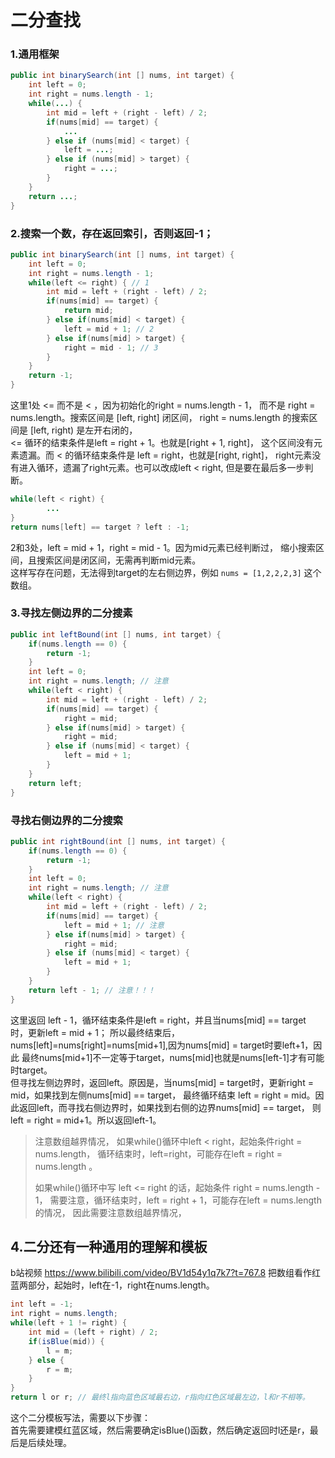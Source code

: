 # 二分查找
### 1.通用框架
```java
public int binarySearch(int [] nums, int target) {
    int left = 0;
    int right = nums.length - 1;
    while(...) {
        int mid = left + (right - left) / 2;
        if(nums[mid] == target) {
            ...
        } else if (nums[mid] < target) {
            left = ...;
        } else if (nums[mid] > target) {
            right = ...;
        }
    }
    return ...;
}
```

### 2.搜索一个数，存在返回索引，否则返回-1；
```java
public int binarySearch(int [] nums, int target) {
    int left = 0;
    int right = nums.length - 1;
    while(left <= right) { // 1
        int mid = left + (right - left) / 2;
        if(nums[mid] == target) {
            return mid;
        } else if(nums[mid] < target) {
            left = mid + 1; // 2
        } else if(nums[mid] > target) {
            right = mid - 1; // 3
        }
    }
    return -1;
}
```
这里1处 <= 而不是 < ，因为初始化的right = nums.length - 1，
而不是 right = nums.length。搜索区间是 [left, right] 闭区间，
right = nums.length 的搜索区间是 [left, right) 是左开右闭的，  
<= 循环的结束条件是left = right + 1。也就是[right + 1, right]，
这个区间没有元素遗漏。而 < 的循环结束条件是 left = right，也就是[right, right]，
right元素没有进入循环，遗漏了right元素。也可以改成left < right, 
但是要在最后多一步判断。
```java
while(left < right) {
        ...
}
return nums[left] == target ? left : -1;
```
2和3处，left = mid + 1，right = mid - 1。因为mid元素已经判断过，
缩小搜索区间，且搜索区间是闭区间，无需再判断mid元素。   
这样写存在问题，无法得到target的左右侧边界，例如
```nums = [1,2,2,2,3]```
这个数组。

### 3.寻找左侧边界的二分搜素
```java
public int leftBound(int [] nums, int target) {
    if(nums.length == 0) {
        return -1;
    }
    int left = 0;
    int right = nums.length; // 注意
    while(left < right) {
        int mid = left + (right - left) / 2;
        if(nums[mid] == target) {
            right = mid;
        } else if(nums[mid] > target) {
            right = mid;
        } else if (nums[mid] < target) {
            left = mid + 1;
        }
    }
    return left;
}
```


### 寻找右侧边界的二分搜索
```java
public int rightBound(int [] nums, int target) {
    if(nums.length == 0) {
        return -1;
    }
    int left = 0;
    int right = nums.length; // 注意
    while(left < right) {
        int mid = left + (right - left) / 2;
        if(nums[mid] == target) {
            left = mid + 1; // 注意
        } else if(nums[mid] > target) {
            right = mid;
        } else if (nums[mid] < target) {
            left = mid + 1;
        }
    }  
    return left - 1; // 注意！！！
}
```
这里返回 left - 1，循环结束条件是left = right，并且当nums[mid] == target 时，更新left = mid + 1；
所以最终结束后，nums[left]=nums[right]=nums[mid+1],因为nums[mid] = target时要left+1，因此
最终nums[mid+1]不一定等于target，nums[mid]也就是nums[left-1]才有可能时target。   
但寻找左侧边界时，返回left。原因是，当nums[mid] = target时，更新right = mid，如果找到左侧nums[mid] == target，
最终循环结束 left = right = mid。因此返回left，而寻找右侧边界时，如果找到右侧的边界nums[mid] == target，
则left = right = mid+1。所以返回left-1。

>注意数组越界情况，
> 如果while()循环中left < right，起始条件right = nums.length，
> 循环结束时，left=right，可能存在left = right = nums.length 。
> 
>如果while()循环中写 left <= right 的话，起始条件 right = nums.length - 1，
> 需要注意，循环结束时，left = right + 1，可能存在left = nums.length的情况，
> 因此需要注意数组越界情况，

## 4.二分还有一种通用的理解和模板
b站视频 https://www.bilibili.com/video/BV1d54y1q7k7?t=767.8
把数组看作红蓝两部分，起始时，left在-1，right在nums.length。
```java
int left = -1;
int right = nums.length;
while(left + 1 != right) {
    int mid = (left + right) / 2;
    if(isBlue(mid)) {
        l = m;
    } else {
        r = m;
    }
}
return l or r; // 最终l指向蓝色区域最右边，r指向红色区域最左边，l和r不相等。
```
这个二分模板写法，需要以下步骤：    
首先需要建模红蓝区域，然后需要确定isBlue()函数，然后确定返回时l还是r，最后是后续处理。

